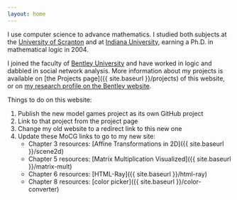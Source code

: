 ```yaml
---
layout: home
---
```


I use computer science to advance mathematics.  I studied both
subjects at the [University of Scranton](www.scranton.edu) and
at [Indiana University](www.iub.edu), earning a Ph.D. in
mathematical logic in 2004.

I joined the faculty of [Bentley University](www.bentley.edu)
and have worked in logic and dabbled in social network analysis.
More information about my projects is available on
[the Projects page]({{ site.baseurl }}/projects) of this website,
or on [my research profile on the Bentley website](https://faculty.bentley.edu/details.asp?uname=ncarter).

Things to do on this website:

 1. Publish the new model games project as its own GitHub project
 1. Link to that project from the project page
 1. Change my old website to a redirect link to this new one
 1. Update these MoCG links to go to my new site:
     * Chapter 3 resources: [Affine Transformations in 2D]({{ site.baseurl }}/scene2d)
     * Chapter 5 resources: [Matrix Multiplication Visualized]({{ site.baseurl }}/matrix-mult)
     * Chapter 6 resources: [HTML-Ray]({{ site.baseurl }}/html-ray)
     * Chapter 8 resources: [color picker]({{ site.baseurl }}/color-converter)

